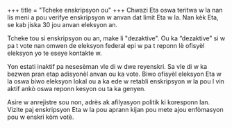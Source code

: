 +++
title = "Tcheke enskripsyon ou"
+++
Chwazi Eta oswa teritwa w la nan lis meni a pou verifye enskripsyon w anvan dat limit Eta w la. Nan kèk Eta, se kab jiska 30 jou anvan eleksyon an.

Tcheke tou si enskripsyon ou an, make li "dezaktive". Ou ka “dezaktive” si w pa t vote nan omwen de eleksyon federal epi w pa t reponn lè ofisyèl eleksyon yo te eseye kontakte w.

Yon estati inaktif pa nesesèman vle di w dwe reyenskri. Sa vle di w ka bezwen pran etap adisyonèl anvan ou ka vote. Biwo ofisyèl eleksyon Eta w la oswa biwo eleksyon lokal ou a ka ede w retabli enskripsyon w la pou l vin aktif ankò oswa reponn kesyon ou ta ka genyen.

Asire w anrejistre sou non, adrès ak afilyasyon politik ki koresponn lan. Vizite paj enskripsyon Eta w la pou aprann kijan pou mete ajou enfòmasyon pou w enskri kòm votè.
